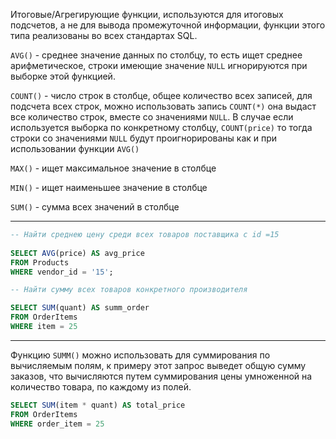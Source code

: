 Итоговые/Агрегирующие функции, используются для итоговых подсчетов, а не 
для вывода промежуточной информации, функции этого типа реализованы во 
всех стандартах SQL.

`AVG()` - среднее значение данных по столбцу, то есть ищет среднее 
арифметическое, строки имеющие значение `NULL` игнорируются при выборке
этой функцией.

`COUNT()` - число строк в столбце, общее количество всех записей, для 
подсчета всех строк, можно использовать запись `COUNT(*)` она выдаст все
количество строк, вместе со значениями `NULL`. В случае если используется
выборка по конкретному столбцу, `COUNT(price)` то тогда строки со значениями
`NULL` будут проигнорированы как и при использовании функции `AVG()`

`MAX()` - ищет максимальное значение в столбце

`MIN()` - ищет наименьшее значение в столбце

`SUM()` - сумма всех значений в столбце

---

```sql
-- Найти среднею цену среди всех товаров поставщика с id =15
 
SELECT AVG(price) AS avg_price
FROM Products 
WHERE vendor_id = '15'; 
```

```sql
-- Найти сумму всех товаров конкретного производителя  

SELECT SUM(quant) AS summ_order
FROM OrderItems
WHERE item = 25
```

---

Функцию `SUMM()` можно использовать для суммирования по вычисляемым полям,
к примеру этот запрос выведет общую сумму заказов, что вычисляются путем 
суммирования цены умноженной на количество товара, по каждому из полей.
```sql
SELECT SUM(item * quant) AS total_price
FROM OrderItems
WHERE order_item = 25
```














